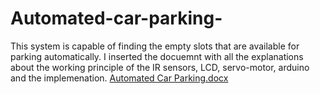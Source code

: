 # Automated-car-parking-
This system is capable of finding the empty slots that are available for parking automatically. I inserted the docuemnt with all the explanations about the working principle of the IR sensors, LCD, servo-motor, arduino and the implemenation.
[Automated Car Parking.docx](https://github.com/IoanaBaciu/Automated-car-parking-/files/12029010/Automated.Car.Parking.docx)


